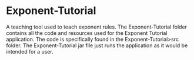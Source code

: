 # Exponent-Tutorial
A teaching tool used to teach exponent rules.
The Exponent-Tutorial folder contains all the code and resources used for the Exponent Tutorial application. The code is specifically found in the Exponent-Tutorial>src folder.
The Exponent-Tutorial jar file just runs the application as it would be intended for a user.
